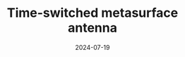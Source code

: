 ---
title: "Time-switched metasurface antenna"
date: 2024-07-19
authors: ["L. Stefanini", "D. Ramaccia", "M. Barbuto", "M. Karamirad", "M. Longhi", "S. Vellucci", "A. Toscano", "A. Alù", "V. Galdi", "F. Bilotti"]
publication_types: ["1"]
abstract: ""
featured: false
publication: "*IEEE Antennas and Propagation Society International Symposium*"
---